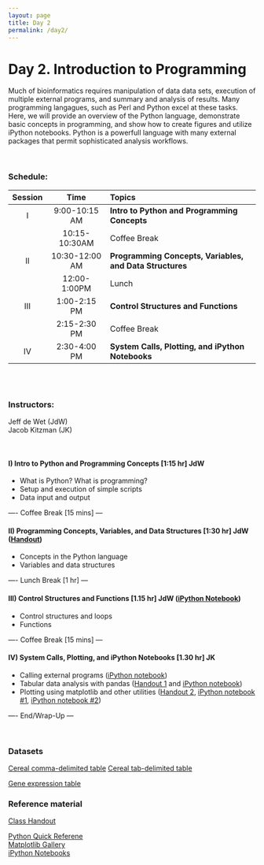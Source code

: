 ```yaml
---
layout: page
title: Day 2
permalink: /day2/
---
```



# Day 2. Introduction to Programming

Much of bioinformatics requires manipulation of data data sets, execution of multiple external programs, and summary and analysis of results.  Many programming langagues, such as Perl and Python excel at these tasks.  Here, we will provide an overview of the Python language, demonstrate basic concepts in programming, and show how to create figures and utilize iPython notebooks.  Python is a powerfull language with many external packages that permit sophisticated analysis workflows.



<br>

### Schedule:

| Session | Time           | Topics                   | 
| :-----: |:--------------:| :----------------------- | 
| I       | 9:00-10:15 AM  | **Intro to Python and Programming Concepts** | 
|         | 10:15-10:30AM  | Coffee Break             | 
| II      | 10:30-12:00 AM | **Programming Concepts, Variables, and Data Structures**       | 
|         | 12:00-1:00PM   | Lunch                    | 
| III     | 1:00-2:15 PM   | **Control Structures and Functions**    | 
|         | 2:15-2:30 PM   | Coffee Break             | 
| IV      | 2:30-4:00 PM   | **System Calls, Plotting, and iPython Notebooks**   | 


<br>



<br>

### Instructors:
Jeff de Wet (JdW)  
Jacob Kitzman (JK)


<br>

#### I)   Intro to Python and Programming Concepts [1:15 hr]  JdW
- What is Python?  What is programming?
- Setup and execution of simple scripts
- Data input and output

—- Coffee Break [15 mins] —  

#### II)   Programming Concepts, Variables, and Data Structures [1:30 hr]  JdW ([Handout](../class-material/handout_day2-2_python.pdf))
- Concepts in the Python language
- Variables and data structures

—- Lunch Break [1 hr] —  

#### III)   Control Structures and Functions [1.15 hr] JdW ([iPython Notebook](https://github.com/bioboot/web-2015/blob/gh-pages/class-material/bioinf606.ipynb))  

- Control structures and loops
- Functions

—- Coffee Break [15 mins] —  

#### IV)   System Calls, Plotting, and iPython Notebooks [1.30 hr] JK 
- Calling external programs ([iPython notebook](https://github.com/bioboot/web-2016/blob/gh-pages/class-material/day2_system_calls_in_ipython.ipynb))
- Tabular data analysis with pandas ([Handout 1](../class-material/day2-python-pandas.pdf) and [iPython notebook](https://github.com/bioboot/web-2016/blob/gh-pages/class-material/day2_pandas_demo.ipynb))
- Plotting using matplotlib and other utilities ([Handout 2](../class-material/day2-visualization.pdf), [iPython notebook #1](https://github.com/bioboot/web-2016/blob/gh-pages/class-material/day2_matplotlib_demo.ipynb), [iPython notebook #2](https://github.com/bioboot/web-2016/blob/gh-pages/class-material/day2_visualization_with_seaborn.ipynb))

—- End/Wrap-Up —

<br>

### Datasets

[Cereal comma-delimited table](../class-material/cereals.csv)
[Cereal tab-delimited table](../class-material/cereals.tsv)

[Gene expression table](../class-material/GTEx_Analysis_v6p_RNA-seq_RNA-SeQCv1.1.8_gene_median_rpkm.gct.gz)



### Reference material
[Class Handout](../class-material/handout_day2-2_python.pdf)
  
[Python Quick Referene](http://rgruet.free.fr/)  
[Matplotlib Gallery](http://matplotlib.org/gallery.html)  
[iPython Notebooks](http://ipython.org/notebook.html)

<!--- files dont exist yet...
[Slides-2.1]()
[Slides-2.2]()
-->

